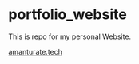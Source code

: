 # portfolio_website

This is repo for my personal Website.

<a href= "amanturate.tech">amanturate.tech</a>
